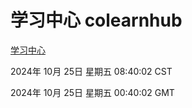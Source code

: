 # 学习中心 colearnhub
[学习中心](http://219.139.199.238:56308/colearnhub/)

2024年 10月 25日 星期五 08:40:02 CST

2024年 10月 25日 星期五 00:40:02 GMT
